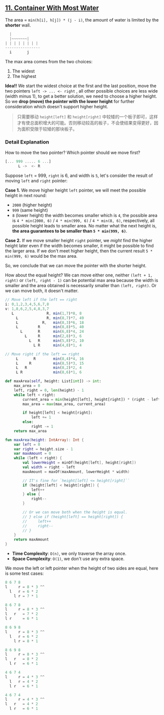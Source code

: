 ## [11. Container With Most Water](https://leetcode.com/problems/container-with-most-water/)

The area = `min(h[i], h[j]) * (j - i)`, the amount of water is limited by the **shorter** wall.
```js
  |
  |~~~~~~~|
| | | | | | | |
----------------
  i       j
```

The max area comes from the two choices:
1. The widest
2. The highest

**Idea!!** We start the widest choice at the first and the last position, move the two pointers `left -> ... <- right` , all other possible choices are less wide (width minus 1), to get a better solution, we need to choose a higher height. So we **drop (move) the pointer with the lower height** for further consideration which doesn't support higher height.

> 只需要移动 `height[left]` 和 `height[right]` 中较矮的一个板子即可，这样才有使总面积增大的可能。否则移动较高的板子，不会使结果变得更好，因为面积受限于较矮的那块板子。

### Detail Explanation
How to move the two pointer? Which pointer should we move first?

```js
[... 999 ..... 6 ...]
      L ->  <- R
```

Suppose `left` = 999, `right` is 6, and width is `5`, let's consider the result of moving `left` and `right` pointer:

**Case 1.** We move higher height `left` pointer, we will meet the possible height in next round:
  * `2000` (higher height)
  * `999` (same height)
  * `8` (lower height)
the width becomes smaller which is `4`, the possible area is `4 * min(2000, 6)` / `4 * min(999, 6)` / `4 * min(8, 6)`, respectively, all possible height leads to smaller area. No matter what the next height is, **the area guarantees to be smaller than `5 * min(999, 6)`**.

**Case 2.** If we move smaller height `right` pointer, we *might* find the higher height later even if the width becomes smaller, it might be possible to find the larger area. If we don't meet higher height, then the current result `5 * min(999, 6)` would be the max area.

So, we conclude that we can move the pointer with the shorter height.

How about the equal height? We can move either one, neither `(left + 1, right)` or `(left, right - 1)` can be potential max area because the width is smaller and the area obtained is necessarily smaller than `(left, right)`. Or we can move both, it doesn't matter.

```js
// Move left if the left == right
i: 0,1,2,3,4,5,6,7,8
v: 1,8,6,2,5,4,8,3,7
   L               R, min(1,7)*8, 8
     L             R, min(8,7)*7, 49
     L           R,   min(8,3)*6, 18
     L         R      min(8,8)*5, 40
       L       R      min(6,8)*4, 24
         L     R      min(2,8)*3, 6
           L   R      min(5,8)*2, 10
             L R      min(4,8)*1, 4

// Move right if the left == right
     L       R        min(8,4)*4, 16
     L     R          min(8,5)*3, 15
     L   R            min(8,2)*2, 4
     L R              min(8,6)*1, 6   
```

```python
def maxArea(self, height: List[int]) -> int:
    max_area = 0
    left, right = 0, len(height) - 1
    while left < right:
        current_area = min(height[left], height[right]) * (right - left)
        max_area = max(max_area, current_area)

        if height[left] < height[right]:
            left += 1
        else:
            right -= 1
    return max_area
```

```kotlin
fun maxArea(height: IntArray): Int {
    var left = 0
    var right = height.size - 1
    var maxAmount = 0
    while (left < right) {
        val lowerHeight = minOf(height[left], height[right])
        val width = right - left
        maxAmount = maxOf(maxAmount, lowerHeight * width)

        // IT's fine for `height[left] <= height[right]``
        if (height[left] < height[right]) {
            left++
        } else {
            right--
        }

        // Or we can move both when the height is equal.
        // } else if (height[left] == height[right]) {
        //     left++
        //     right--
        // }
    }
    return maxAmount
}
```

* **Time Complexity**: `O(n)`, we only traverse the array once.
* **Space Complexity**: `O(1)`, we don't use any extra space.

We move the left or left pointer when the height of two sides are equal, here is some test cases:

```js
8 6 7 8
l     r = 8 * 3 ^^
  l   r = 6 * 2
    l r = 7 * 1

8 6 7 8
l     r = 8 * 3 ^^
l   r   = 7 * 2
l r     = 6 * 1

8 6 9 8
l     r = 8 * 3 ^^
  l   r = 6 * 2
    l r = 8 * 1

8 6 9 8
l     r = 8 * 3 ^^
l   r   = 8 * 2
  l r   = 6 * 1

4 6 7 4
l     r = 4 * 3 ^^
  l   r = 4 * 2
  l r   = 6 * 1

4 6 7 4
l     r = 4 * 3 ^^
l   r   = 4 * 2
  l r   = 6 * 1
```
